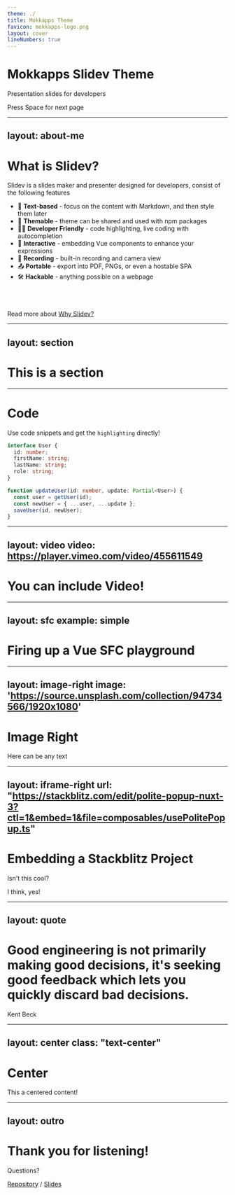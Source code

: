 ```yaml
---
theme: ./
title: Mokkapps Theme
favicon: mokkapps-logo.png
layout: cover
lineNumbers: true
---
```


# Mokkapps Slidev Theme

Presentation slides for developers

<div class="pt-12">
  <span @click="next" class="px-2 p-1 rounded cursor-pointer hover:bg-white hover:bg-opacity-10">
    Press Space for next page <carbon:arrow-right class="inline"/>
  </span>
</div>

---
layout: about-me
---

# What is Slidev?

Slidev is a slides maker and presenter designed for developers, consist of the following features

- 📝 **Text-based** - focus on the content with Markdown, and then style them later
- 🎨 **Themable** - theme can be shared and used with npm packages
- 🧑‍💻 **Developer Friendly** - code highlighting, live coding with autocompletion
- 🤹 **Interactive** - embedding Vue components to enhance your expressions
- 🎥 **Recording** - built-in recording and camera view
- 📤 **Portable** - export into PDF, PNGs, or even a hostable SPA
- 🛠 **Hackable** - anything possible on a webpage

<br>
<br>

Read more about [Why Slidev?](https://sli.dev/guide/why)

---
layout: section
---

# This is a section

---

# Code

Use code snippets and get the `highlighting` directly!

```ts
interface User {
  id: number;
  firstName: string;
  lastName: string;
  role: string;
}

function updateUser(id: number, update: Partial<User>) {
  const user = getUser(id);
  const newUser = { ...user, ...update };
  saveUser(id, newUser);
}
```

---
layout: video
video: https://player.vimeo.com/video/455611549
---

# You can include Video!

---
layout: sfc
example: simple
---

# Firing up a Vue SFC playground

---
layout: image-right
image: 'https://source.unsplash.com/collection/94734566/1920x1080'
---

# Image Right

Here can be any text

---
layout: iframe-right
url: "https://stackblitz.com/edit/polite-popup-nuxt-3?ctl=1&embed=1&file=composables/usePolitePopup.ts"
---

# Embedding a Stackblitz Project

Isn't this cool?

I think, yes!

---
layout: quote
---

# Good engineering is not primarily making good decisions, it's seeking good feedback which lets you quickly discard bad decisions.

Kent Beck

---
layout: center
class: "text-center"
---

# Center

This a centered content!

---
layout: outro
---

# Thank you for listening!

Questions?

[Repository](github.com/mokkapps/slidev-theme-mokkapps) / [Slides](https://slidev-theme-mokkapps.netlify.app/)
